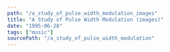 ```yaml
---
path: "/a_study_of_pulse_width_modulation_images"
title: "A Study of Pulse Width Modulation (images)"
date: "1995-06-28"
tags: ["music"]
sourcePath: "/a_study_of_pulse_width_modulation"
---
```


 